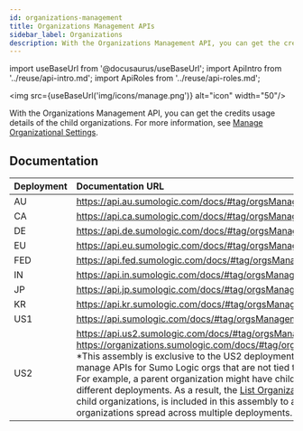 ```yaml
---
id: organizations-management
title: Organizations Management APIs
sidebar_label: Organizations
description: With the Organizations Management API, you can get the credits usage details of the child organizations.
---
```


import useBaseUrl from '@docusaurus/useBaseUrl';
import ApiIntro from '../reuse/api-intro.md';
import ApiRoles from '../reuse/api-roles.md';

<img src={useBaseUrl('img/icons/manage.png')} alt="icon" width="50"/>

With the Organizations Management API, you can get the credits usage details of the child organizations. For more information, see [Manage Organizational Settings](/docs/manage/manage-subscription/manage-org-settings).

## Documentation

<ApiIntro/>

| Deployment | Documentation URL                                                 |
|:------------|:-------------------------------------------------------------------|
| AU         | https://api.au.sumologic.com/docs/#tag/orgsManagement  |
| CA         | https://api.ca.sumologic.com/docs/#tag/orgsManagement  |
| DE         | https://api.de.sumologic.com/docs/#tag/orgsManagement  |
| EU         | https://api.eu.sumologic.com/docs/#tag/orgsManagement  |
| FED        | https://api.fed.sumologic.com/docs/#tag/orgsManagement |
| IN         | https://api.in.sumologic.com/docs/#tag/orgsManagement  |
| JP         | https://api.jp.sumologic.com/docs/#tag/orgsManagement  |
| KR         | https://api.kr.sumologic.com/docs/#tag/orgsManagement  |
| US1        | https://api.sumologic.com/docs/#tag/orgsManagement     |
| US2        | https://api.us2.sumologic.com/docs/#tag/orgsManagement<br/>https://organizations.sumologic.com/docs/#tag/organizationsManagement* <br/> *This assembly is exclusive to the US2 deployment and is designed to manage APIs for Sumo Logic orgs that are not tied to a specific deployment. For example, a parent organization might have child organizations across different deployments. As a result, the [List Organizations API](https://organizations.sumologic.com/docs/#operation/listOrganizations), which lists child organizations, is included in this assembly to accommodate child organizations spread across multiple deployments. |

<!-- ## Required role capabilities

<ApiRoles/>

* Organizations (all role capabilities)

-->
